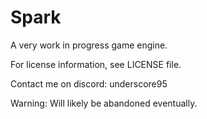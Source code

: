 # Spark
 
A very work in progress game engine.

For license information, see LICENSE file.

Contact me on discord: underscore95

Warning: Will likely be abandoned eventually.